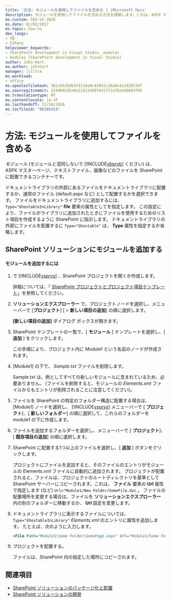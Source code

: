 ```yaml
---
title: '方法: モジュールを使用してファイルを含める | |Microsoft Docs'
description: モジュールを使用してファイルを含める方法を理解します。これは、ASPX マスターページ、テキストファイル、画像などのファイルを SharePoint に配置できるコンテナーです。
ms.custom: SEO-VS-2020
ms.date: 02/02/2017
ms.topic: how-to
dev_langs:
- VB
- CSharp
helpviewer_keywords:
- SharePoint development in Visual Studio, modules
- modules [SharePoint development in Visual Studio]
author: John-Hart
ms.author: johnhart
manager: jillfra
ms.workload:
- office
ms.openlocfilehash: 381cb529db3f4116a9c42041c26e0e1e242073df
ms.sourcegitcommit: 2244665d5a0e22d12dd976417f2a782e68684705
ms.translationtype: MT
ms.contentlocale: ja-JP
ms.lasthandoff: 11/28/2020
ms.locfileid: "96305414"
---
```

# <a name="how-to-include-files-by-using-a-module"></a>方法: モジュールを使用してファイルを含める
  *モジュール* (モジュールと混同しないで [!INCLUDE[vbprvb](../sharepoint/includes/vbprvb-md.md)] ください) は、ASPX マスターページ、テキストファイル、画像などのファイルを SharePoint に配置できるコンテナーです。

 ドキュメントライブラリの外部にあるファイルをドキュメントライブラリに配置するか、通常のファイル (default.aspx など) として配置するかを選択できます。 ファイルをドキュメントライブラリに追加するには、 `Type="GhostableInLibrary"` **file** 要素の属性としてを指定します。 この設定により、ファイルがライブラリに追加されたときにファイルを使用するためのリスト項目を作成するように SharePoint に指示します。 ドキュメントライブラリの外部にファイルを配置するに `Type="Ghostable"` は、 **Type** 属性を指定するか省略します。

## <a name="add-a-module-to-a-sharepoint-solution"></a>SharePoint ソリューションにモジュールを追加する

#### <a name="to-add-a-module"></a>モジュールを追加するには

1. で [!INCLUDE[vsprvs](../sharepoint/includes/vsprvs-md.md)] 、SharePoint プロジェクトを開くか作成します。

     詳細については、「 [SharePoint プロジェクトとプロジェクト項目テンプレート](../sharepoint/sharepoint-project-and-project-item-templates.md)」を参照してください。

2. **ソリューションエクスプローラー** で、プロジェクトノードを選択し、メニューバーで [**プロジェクト**] [  >  **新しい項目の追加**] の順に選択します。

     **[新しい項目の追加]** ダイアログ ボックスが開きます。

3. SharePoint テンプレートの一覧で、[ **モジュール** ] テンプレートを選択し、[ **追加** ] をクリックします。

     この手順により、プロジェクト内に Module1 という名前のノードが作成されます。

4. [Module1] の下で、 *Sample.txt* ファイルを削除します。

     Sample.txt は、例としてすべての新しいモジュールに含まれているため、必要ありません。 (ファイルを削除すると、モジュールの *Elements.xml* ファイルからもエントリが削除されることに注意してください)。

5. ファイルを SharePoint の特定のフォルダー構造に配置する場合は、[Module1] ノードを選択し、 [!INCLUDE[vsprvs](../sharepoint/includes/vsprvs-md.md)] メニューバーで [ **プロジェクト**]、[ **新しいフォルダー**] の順に選択して、これらのフォルダーを module1 の下に作成します。

6. ファイルを追加するフォルダーを選択し、メニューバーで [ **プロジェクト**]、[ **既存項目の追加**] の順に選択します。

7. SharePoint に配置する1つ以上のファイルを選択し、[ **追加** ] ボタンをクリックします。

     プロジェクトにファイルを追加すると、そのファイルのエントリがモジュールの Elements.xml ファイルに自動的に追加されます。 プロジェクトが配置されると、ファイルは、プロジェクトのルートディレクトリを基準として SharePoint サーバーにコピーされます。これは、 **ファイル** 要素の **Url** 属性で指定します (など) `Url="Module1/New Folder/SomeFile.doc` 。 ファイルの配置場所を変更する場合は、ファイルを **ソリューションエクスプローラー** 内の別のフォルダーに移動するか、 **Url** 設定を変更します。

8. ドキュメントライブラリに表示するファイルについては、 `Type="GhostableInLibrary"` *Elements.xml* のエントリに属性を追加します。 たとえば、次のように入力します。

    ```xml
    <File Path="Module1\Some Folder\SomePage.aspx" Url="Module1/Some Folder/SomePage.aspx" Type="GhostableInLibrary" />
    ```

9. プロジェクトを配置する。

     ファイルは、SharePoint 内の指定した場所にコピーされます。

## <a name="see-also"></a>関連項目
- [SharePoint ソリューションのパッケージ化と配置](../sharepoint/packaging-and-deploying-sharepoint-solutions.md)
- [SharePoint ソリューションの開発](../sharepoint/developing-sharepoint-solutions.md)
